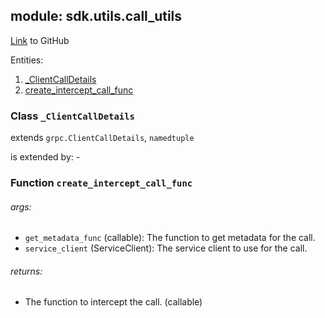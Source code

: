 ## module: sdk.utils.call_utils

[Link](https://github.com/singnet/snet-sdk-python/blob/master/snet/sdk/utils/call_utils.py) to GitHub

Entities:
1. [_ClientCallDetails](#class-_clientcalldetails)
2. [create_intercept_call_func](#function-create_intercept_call_func)

### Class `_ClientCallDetails`

extends `grpc.ClientCallDetails`, `namedtuple`

is extended by: -

### Function `create_intercept_call_func`

###### args:

- `get_metadata_func` (callable): The function to get metadata for the call.
- `service_client` (ServiceClient): The service client to use for the call.

###### returns:

- The function to intercept the call. (callable)